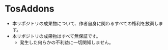 # TosAddons

- 本リポジトリの成果物について、作者自身に関わるすべての権利を放棄します。
- 本リポジトリの成果物はすべて無保証です。
    - 発生した何らかの不利益に一切関知しません。
